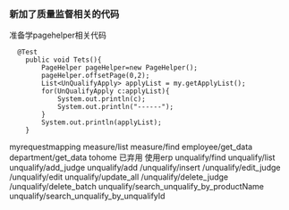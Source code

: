 ### 新加了质量监督相关的代码
准备学pagehelper相关代码
```$xslt
  @Test
    public void Tets(){
        PageHelper pageHelper=new PageHelper();
        pageHelper.offsetPage(0,2);
        List<UnQualifyApply> applyList = my.getApplyList();
        for(UnQualifyApply c:applyList){
            System.out.println(c);
            System.out.println("------");
        }
        System.out.println(applyList);
    }
``` 
myrequestmapping 
measure/list
measure/find
employee/get_data
department/get_data
tohome 已弃用 使用erp
unqualify/find
unqualify/list
unqualify/add_judge
unqualify/add
/unqualify/insert
/unqualify/edit_judge
/unqualify/edit
unqualify/update_all
/unqualify/delete_judge
/unqualify/delete_batch
unqualify/search_unqualify_by_productName
unqualify/search_unqualify_by_unqualifyId